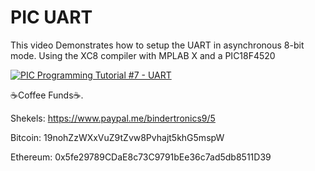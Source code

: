 # **PIC UART**

This video Demonstrates how to setup the UART in asynchronous 8-bit mode. Using the XC8 compiler with MPLAB X and a PIC18F4520

[![PIC Programming Tutorial #7 - UART](https://img.youtube.com/vi/pPmEWlIYByo/0.jpg)](https://www.youtube.com/watch?v=MiPxVmj_nHI "PIC Programming Tutorial #5 - Interrupts")

☕Coffee Funds☕.

Shekels: 
https://www.paypal.me/bindertronics9/5

Bitcoin: 
19nohZzWXxVuZ9tZvw8Pvhajt5khG5mspW

Ethereum: 
0x5fe29789CDaE8c73C9791bEe36c7ad5db8511D39













